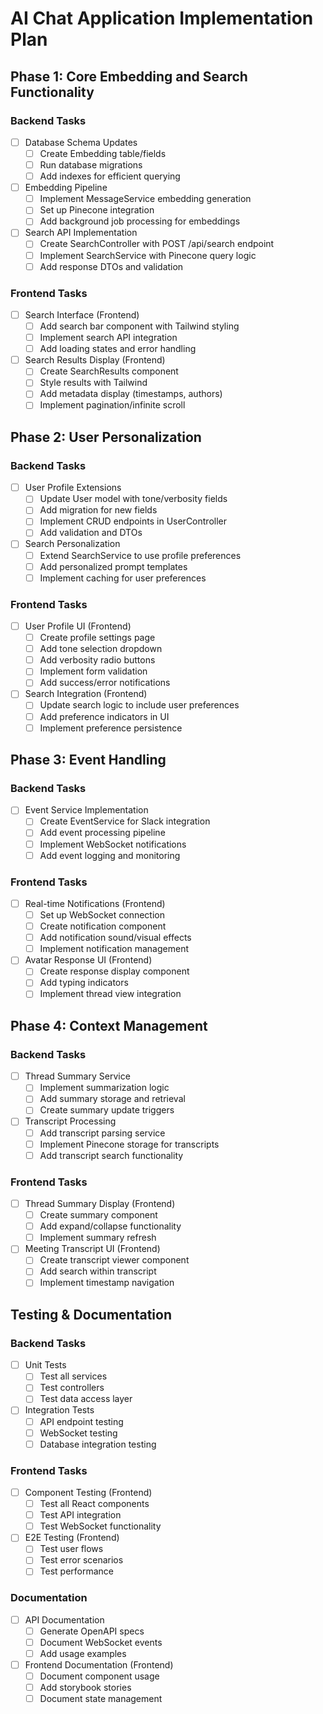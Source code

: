 # AI Chat Application Implementation Plan

## Phase 1: Core Embedding and Search Functionality

### Backend Tasks
- [ ] Database Schema Updates
  - [ ] Create Embedding table/fields
  - [ ] Run database migrations
  - [ ] Add indexes for efficient querying

- [ ] Embedding Pipeline
  - [ ] Implement MessageService embedding generation
  - [ ] Set up Pinecone integration
  - [ ] Add background job processing for embeddings

- [ ] Search API Implementation  
  - [ ] Create SearchController with POST /api/search endpoint
  - [ ] Implement SearchService with Pinecone query logic
  - [ ] Add response DTOs and validation

### Frontend Tasks
- [ ] Search Interface (Frontend)
  - [ ] Add search bar component with Tailwind styling
  - [ ] Implement search API integration
  - [ ] Add loading states and error handling

- [ ] Search Results Display (Frontend)
  - [ ] Create SearchResults component
  - [ ] Style results with Tailwind
  - [ ] Add metadata display (timestamps, authors)
  - [ ] Implement pagination/infinite scroll

## Phase 2: User Personalization

### Backend Tasks
- [ ] User Profile Extensions
  - [ ] Update User model with tone/verbosity fields
  - [ ] Add migration for new fields
  - [ ] Implement CRUD endpoints in UserController
  - [ ] Add validation and DTOs

- [ ] Search Personalization
  - [ ] Extend SearchService to use profile preferences
  - [ ] Add personalized prompt templates
  - [ ] Implement caching for user preferences

### Frontend Tasks
- [ ] User Profile UI (Frontend)
  - [ ] Create profile settings page
  - [ ] Add tone selection dropdown
  - [ ] Add verbosity radio buttons
  - [ ] Implement form validation
  - [ ] Add success/error notifications

- [ ] Search Integration (Frontend)
  - [ ] Update search logic to include user preferences
  - [ ] Add preference indicators in UI
  - [ ] Implement preference persistence

## Phase 3: Event Handling

### Backend Tasks
- [ ] Event Service Implementation
  - [ ] Create EventService for Slack integration
  - [ ] Add event processing pipeline
  - [ ] Implement WebSocket notifications
  - [ ] Add event logging and monitoring

### Frontend Tasks
- [ ] Real-time Notifications (Frontend)
  - [ ] Set up WebSocket connection
  - [ ] Create notification component
  - [ ] Add notification sound/visual effects
  - [ ] Implement notification management

- [ ] Avatar Response UI (Frontend)
  - [ ] Create response display component
  - [ ] Add typing indicators
  - [ ] Implement thread view integration

## Phase 4: Context Management

### Backend Tasks
- [ ] Thread Summary Service
  - [ ] Implement summarization logic
  - [ ] Add summary storage and retrieval
  - [ ] Create summary update triggers

- [ ] Transcript Processing
  - [ ] Add transcript parsing service
  - [ ] Implement Pinecone storage for transcripts
  - [ ] Add transcript search functionality

### Frontend Tasks
- [ ] Thread Summary Display (Frontend)
  - [ ] Create summary component
  - [ ] Add expand/collapse functionality
  - [ ] Implement summary refresh

- [ ] Meeting Transcript UI (Frontend)
  - [ ] Create transcript viewer component
  - [ ] Add search within transcript
  - [ ] Implement timestamp navigation

## Testing & Documentation

### Backend Tasks
- [ ] Unit Tests
  - [ ] Test all services
  - [ ] Test controllers
  - [ ] Test data access layer

- [ ] Integration Tests
  - [ ] API endpoint testing
  - [ ] WebSocket testing
  - [ ] Database integration testing

### Frontend Tasks
- [ ] Component Testing (Frontend)
  - [ ] Test all React components
  - [ ] Test API integration
  - [ ] Test WebSocket functionality

- [ ] E2E Testing (Frontend)
  - [ ] Test user flows
  - [ ] Test error scenarios
  - [ ] Test performance

### Documentation
- [ ] API Documentation
  - [ ] Generate OpenAPI specs
  - [ ] Document WebSocket events
  - [ ] Add usage examples

- [ ] Frontend Documentation (Frontend)
  - [ ] Document component usage
  - [ ] Add storybook stories
  - [ ] Document state management 